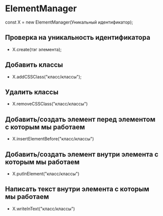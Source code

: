 
#  ElementManager 
 const X = new ElementManager(Уникальный идентификатор); 
## Проверка на уникальность идентификатора
- X.create(тэг элемента);
## Добавить классы
- X.addCSSClass("класс/классы"); 
## Удалить классы
- X.removeCSSClass("класс/классы")
## Добавить/создать элемент перед элементом с которым мы работаем
- X.insertElementBefore("класс/классы")
## Добавить/создать элемент внутри элемента с которым мы работаем
- X.putInElement("класс/классы")
## Написать текст внутри элемента с которым мы работаем
- X.writeInText("класс/классы")


